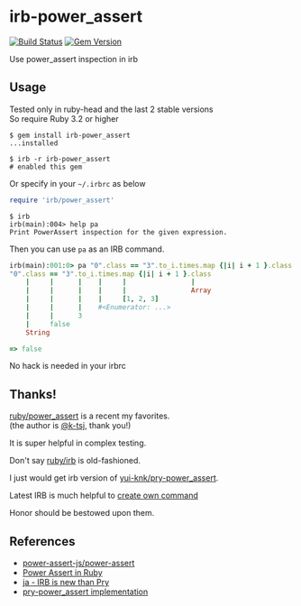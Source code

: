 # irb-power_assert

[![Build Status](https://github.com/kachick/irb-power_assert/actions/workflows/ci-ruby.yml/badge.svg?branch=main)](https://github.com/kachick/irb-power_assert/actions/workflows/ci-ruby.yml?query=branch%3Amain+)
[![Gem Version](https://badge.fury.io/rb/irb-power_assert.svg)](http://badge.fury.io/rb/irb-power_assert)

Use power_assert inspection in irb

## Usage

Tested only in ruby-head and the last 2 stable versions\
So require Ruby 3.2 or higher

```console
$ gem install irb-power_assert
...installed
```

```console
$ irb -r irb-power_assert
# enabled this gem
```

Or specify in your `~/.irbrc` as below

```ruby
require 'irb/power_assert'
```

```console
$ irb
irb(main):004> help pa
Print PowerAssert inspection for the given expression.
```

Then you can use `pa` as an IRB command.

```ruby
irb(main):001:0> pa "0".class == "3".to_i.times.map {|i| i + 1 }.class
"0".class == "3".to_i.times.map {|i| i + 1 }.class
    |     |      |    |     |                |
    |     |      |    |     |                Array
    |     |      |    |     [1, 2, 3]
    |     |      |    #<Enumerator: ...>
    |     |      3
    |     false
    String

=> false
```

No hack is needed in your irbrc

## Thanks!

[ruby/power_assert](https://github.com/ruby/power_assert) is a recent my favorites.\
(the author is [@k-tsj](https://github.com/k-tsj), thank you!)

It is super helpful in complex testing.

Don't say [ruby/irb](https://github.com/ruby/irb) is old-fashioned.

I just would get irb version of
[yui-knk/pry-power_assert](https://github.com/yui-knk/pry-power_assert).

Latest IRB is much helpful to [create own command](https://github.com/ruby/irb/pull/886)

Honor should be bestowed upon them.

## References

- [power-assert-js/power-assert](https://github.com/power-assert-js/power-assert)
- [Power Assert in Ruby](https://speakerdeck.com/k_tsj/power-assert-in-ruby)
- [ja - IRB is new than Pry](https://k0kubun.hatenablog.com/entry/2021/04/02/211455)
- [pry-power_assert implementation](https://github.com/yui-knk/pry-power_assert/blob/2d10ee3df8efaf9c448f31d51bff8033a1792739/lib/pry-power_assert.rb#L26-L35)
